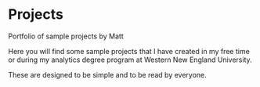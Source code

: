 # Projects
Portfolio of sample projects by Matt

Here you will find some sample projects that I have created in my free time or during my analytics degree program at Western New England University.

These are designed to be simple and to be read by everyone.
